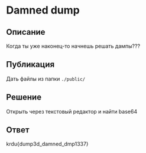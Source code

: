 # Damned dump

## Описание

Когда ты уже наконец-то начнешь решать дампы???

## Публикация

Дать файлы из папки `./public/`

## Решение

Открыть через текстовый редактор и найти base64

## Ответ

krdu{dump3d_damned_dmp1337}